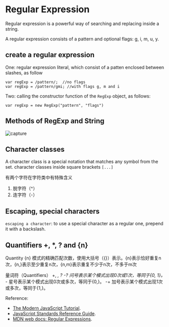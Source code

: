 # Regular Expression

Regular expression is a powerful way of searching and replacing inside a string.

A regular expression consists of a pattern and optional flags: g, i, m, u, y.

## create a regular expression

One: regular expression literal, which consist of a patten enclosed between slashes, as follow

```
var regExp = /pattern/;  //no flags
var regExp = /pattern/gmi; //with flags g, m and i
```
Two: calling the constructor function of the `RegExp` object, as follows:
```
var regExp = new RegExp("pattern", "flags")
```
## Methods of RegExp and String
![capture](https://user-images.githubusercontent.com/38870192/41758407-6917d156-75b6-11e8-8c57-dd1bf764b38a.PNG)

## Character classes

A character class is a special notation that matches any symbol from the set.
character classes inside square brackets `[...]`

有两个字符在字符类中有特殊含义
1. 脱字符（^）
2. 连字符（-）

## Escaping, special characters

`escaping a character`: to use a special character as a regular one, prepend it with a backslash.

## Quantifiers +, *, ? and {n}
Quantity {n}
模式的精确匹配次数，使用大括号（{}）表示。{n}表示恰好重复n次，{n,}表示至少重复n次，{n,m}表示重复不少于n次，不多于m次

量词符（Quantifiers） +, *, ?
-? 问号表示某个模式出现0次或1次，等同于{0, 1}。
-* 星号表示某个模式出现0次或多次，等同于{0,}。
-+ 加号表示某个模式出现1次或多次，等同于{1,}。

Reference:
- [The Modern JavaScript Tutorial](https://javascript.info/).
- [JavaScript Standards Reference Guide](http://javascript.ruanyifeng.com/).
- [MDN web docs: Regular Expressions](https://developer.mozilla.org/en-US/docs/Web/JavaScript/Guide/Regular_Expressions).
